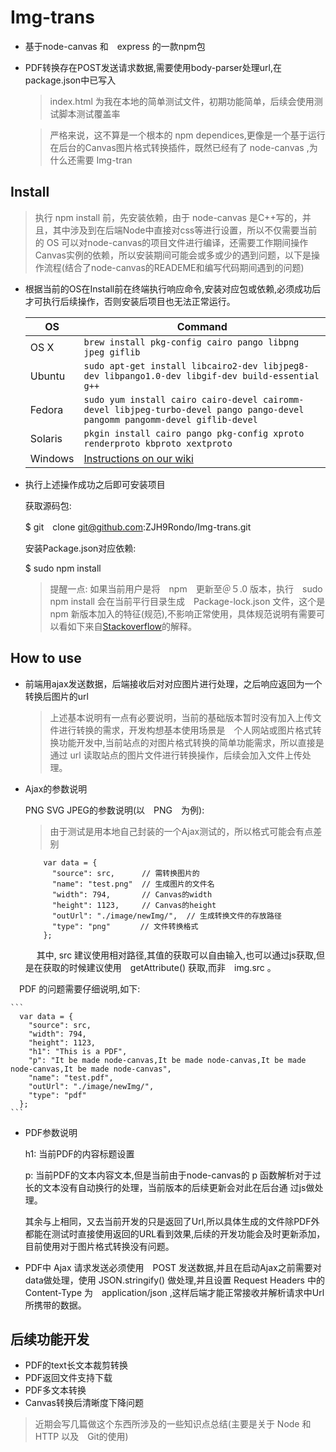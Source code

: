 # Img-trans

* 基于node-canvas 和　express 的一款npm包
* PDF转换存在POST发送请求数据,需要使用body-parser处理url,在package.json中已写入

  > index.html 为我在本地的简单测试文件，初期功能简单，后续会使用测试脚本测试覆盖率

  > 严格来说，这不算是一个根本的 npm dependices,更像是一个基于运行在后台的Canvas图片格式转换插件，既然已经有了 node-canvas ,为什么还需要 Img-tran

## Install

   >执行 npm install 前，先安装依赖，由于 node-canvas 是C++写的，并且，其中涉及到在后端Node中直接对css等进行设置，所以不仅需要当前的 OS 可以对node-canvas的项目文件进行编译，还需要工作期间操作Canvas实例的依赖，所以安装期间可能会或多或少的遇到问题，以下是操作流程(结合了node-canvas的READEME和编写代码期间遇到的问题)


*  根据当前的OS在Install前在终端执行响应命令,安装对应包或依赖,必须成功后才可执行后续操作，否则安装后项目也无法正常运行。


   OS | Command
   ----- | -----
   OS X | `brew install pkg-config cairo pango libpng jpeg giflib`
   Ubuntu | `sudo apt-get install libcairo2-dev libjpeg8-dev libpango1.0-dev libgif-dev build-essential g++`
   Fedora | `sudo yum install cairo cairo-devel cairomm-devel libjpeg-turbo-devel pango pango-devel pangomm pangomm-devel giflib-devel`
   Solaris | `pkgin install cairo pango pkg-config xproto renderproto kbproto xextproto`
   Windows | [Instructions on our wiki](https://github.com/Automattic/node-canvas/wiki/Installation---Windows)

*  执行上述操作成功之后即可安装项目

   获取源码包:

    $ git　clone  git@github.com:ZJH9Rondo/Img-trans.git

   安装Package.json对应依赖:

    $ sudo npm install

    > 提醒一点: 如果当前用户是将　npm　更新至＠５.0 版本，执行　sudo npm install 会在当前平行目录生成　Package-lock.json 文件，这个是 npm 新版本加入的特征(规范),不影响正常使用，具体规范说明有需要可以看如下来自[Stackoverflow](https://stackoverflow.com/questions/44297803/package-lock-json-role)的解释。


## How to use

  * 前端用ajax发送数据，后端接收后对对应图片进行处理，之后响应返回为一个转换后图片的url

    > 上述基本说明有一点有必要说明，当前的基础版本暂时没有加入上传文件进行转换的需求，开发构想基本使用场景是　个人网站或图片格式转换功能开发中,当前站点的对图片格式转换的简单功能需求，所以直接是通过 url 读取站点的图片文件进行转换操作，后续会加入文件上传处理。

  * Ajax的参数说明

    PNG SVG JPEG的参数说明(以　PNG　为例):

      > 由于测试是用本地自己封装的一个Ajax测试的，所以格式可能会有点差别

    ```
        var data = {
          "source": src,      // 需转换图片的
          "name": "test.png"  // 生成图片的文件名
          "width": 794,       // Canvas的width
          "height": 1123,     // Canvas的height
          "outUrl": "./image/newImg/",  // 生成转换文件的存放路径
          "type": "png"     　// 文件转换格式
        };
    ```
    　
    其中, src 建议使用相对路径,其值的获取可以自由输入,也可以通过js获取,但是在获取的时候建议使用　getAttribute() 获取,而非　img.src 。

  　PDF 的问题需要仔细说明,如下:

    ```
      var data = {
        "source": src,
        "width": 794,
        "height": 1123,
        "h1": "This is a PDF",
        "p": "It be made node-canvas,It be made node-canvas,It be made node-canvas,It be made node-canvas",
        "name": "test.pdf",
        "outUrl": "./image/newImg/",
        "type": "pdf"
      };
    ```
  * PDF参数说明  

     h1: 当前PDF的内容标题设置

      p: 当前PDF的文本内容文本,但是当前由于node-canvas的 p 函数解析对于过长的文本没有自动换行的处理，当前版本的后续更新会对此在后台通
      过js做处理。

      其余与上相同，又去当前开发的只是返回了Url,所以具体生成的文件除PDF外都能在测试时直接使用返回的URL看到效果,后续的开发功能会及时更新添加，目前使用对于图片格式转换没有问题。

  * PDF中 Ajax 请求发送必须使用　POST 发送数据,并且在启动Ajax之前需要对data做处理，使用 JSON.stringify() 做处理,并且设置 Request Headers 中的 Content-Type 为　application/json ,这样后端才能正常接收并解析请求中Url所携带的数据。

## 后续功能开发

  * PDF的text长文本裁剪转换
  * PDF返回文件支持下载
  * PDF多文本转换
  * Canvas转换后清晰度下降问题

> 近期会写几篇做这个东西所涉及的一些知识点总结(主要是关于 Node 和 HTTP 以及　Git的使用)
